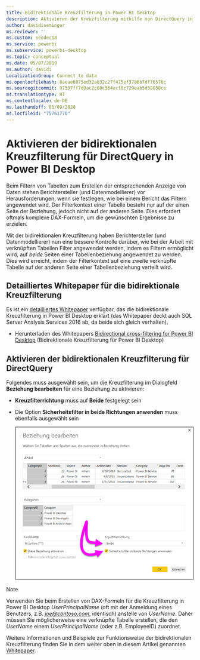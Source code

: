 ```yaml
---
title: Bidirektionale Kreuzfilterung in Power BI Desktop
description: Aktivieren der Kreuzfilterung mithilfe von DirectQuery in Power BI Desktop
author: davidiseminger
ms.reviewer: ''
ms.custom: seodec18
ms.service: powerbi
ms.subservice: powerbi-desktop
ms.topic: conceptual
ms.date: 05/07/2019
ms.author: davidi
LocalizationGroup: Connect to data
ms.openlocfilehash: 8aeae0075ed32a832c27f475ef3786b7df76576c
ms.sourcegitcommit: 97597ff7d9ac2c08c364ecf0c729eab5d59850ce
ms.translationtype: HT
ms.contentlocale: de-DE
ms.lasthandoff: 01/09/2020
ms.locfileid: "75761770"
---
```

# <a name="enable-bidirectional-cross-filtering-for-directquery-in-power-bi-desktop"></a>Aktivieren der bidirektionalen Kreuzfilterung für DirectQuery in Power BI Desktop

Beim Filtern von Tabellen zum Erstellen der entsprechenden Anzeige von Daten stehen Berichtersteller (und Datenmodellierer) vor Herausforderungen, wenn sie festlegen, wie bei einem Bericht das Filtern angewendet wird. Der Filterkontext einer Tabelle besteht nur auf der einen Seite der Beziehung, jedoch nicht auf der anderen Seite. Dies erfordert oftmals komplexe DAX-Formeln, um die gewünschten Ergebnisse zu erzielen.

Mit der bidirektionalen Kreuzfilterung haben Berichtersteller (und Datenmodellierer) nun eine bessere Kontrolle darüber, wie bei der Arbeit mit verknüpften Tabellen Filter angewendet werden, indem es Filtern ermöglicht wird, auf *beide* Seiten einer Tabellenbeziehung angewendet zu werden. Dies wird erreicht, indem der Filterkontext auf eine zweite verknüpfte Tabelle auf der anderen Seite einer Tabellenbeziehung verteilt wird.

## <a name="detailed-whitepaper-for-bidirectional-cross-filtering"></a>Detailliertes Whitepaper für die bidirektionale Kreuzfilterung
Es ist ein [detailliertes Whitepaper](https://download.microsoft.com/download/2/7/8/2782DF95-3E0D-40CD-BFC8-749A2882E109/Bidirectional%20cross-filtering%20in%20Analysis%20Services%202016%20and%20Power%20BI.docx) verfügbar, das die bidirektionale Kreuzfilterung in Power BI Desktop erklärt (das Whitepaper deckt auch SQL Server Analysis Services 2016 ab, da beide sich gleich verhalten).

* Herunterladen des Whitepapers [Bidirectional cross-filtering for Power BI Desktop](https://download.microsoft.com/download/2/7/8/2782DF95-3E0D-40CD-BFC8-749A2882E109/Bidirectional%20cross-filtering%20in%20Analysis%20Services%202016%20and%20Power%20BI.docx) (Bidirektionale Kreuzfilterung für Power BI Desktop)

## <a name="enabling-bidirectional-cross-filtering-for-directquery"></a>Aktivieren der bidirektionalen Kreuzfilterung für DirectQuery

Folgendes muss ausgewählt sein, um die Kreuzfilterung im Dialogfeld **Beziehung bearbeiten** für eine Beziehung zu aktivieren:

* **Kreuzfilterrichtung** muss auf **Beide** festgelegt sein
* Die Option **Sicherheitsfilter in beide Richtungen anwenden** muss ebenfalls ausgewählt sein

  ![](media/desktop-bidirectional-filtering/bidirectional-filtering_2.png)

> [!NOTE]
> Verwenden Sie beim Erstellen von DAX-Formeln für die Kreuzfilterung in Power BI Desktop *UserPrincipalName* (oft mit der Anmeldung eines Benutzers, z.B. <em>joe@contoso.com</em>, identisch) anstelle von *UserName*. Daher müssen Sie möglicherweise eine verknüpfte Tabelle erstellen, die den *UserName* einem *UserPrincipalName* (oder z.B. EmployeeID) zuordnet.

Weitere Informationen und Beispiele zur Funktionsweise der bidirektionalen Kreuzfilterung finden Sie in dem weiter oben in diesem Artikel genannten [Whitepaper](https://download.microsoft.com/download/2/7/8/2782DF95-3E0D-40CD-BFC8-749A2882E109/Bidirectional%20cross-filtering%20in%20Analysis%20Services%202016%20and%20Power%20BI.docx).

